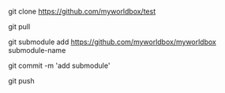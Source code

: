 git clone https://github.com/myworldbox/test

git pull

git submodule add https://github.com/myworldbox/myworldbox submodule-name

git commit -m 'add submodule'

git push

